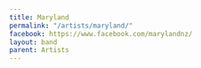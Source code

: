```yaml
---
title: Maryland
permalink: "/artists/maryland/"
facebook: https://www.facebook.com/marylandnz/
layout: band
parent: Artists
---
```


